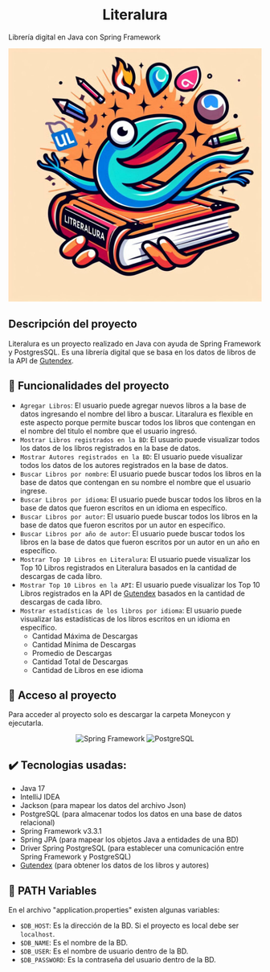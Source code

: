 <h1 align="center"><strong>Literalura</strong></h1>

Librería digital en Java con Spring Framework

<p align="center">
  <img src = "imagen/imagen.jpg" alt = "Imagen representativa de la funcionalidad de la aplicacion">
</p>

## Descripción del proyecto
Literalura es un proyecto realizado en Java con ayuda de Spring Framework y PostgresSQL. Es una librería digital que se basa en los datos de libros de la API de <a href="https://gutendex.com/">Gutendex</a>.

## :hammer: Funcionalidades del proyecto
- `Agregar Libros`: El usuario puede agregar nuevos libros a la base de datos ingresando el nombre del libro a buscar. Litaralura es flexible en este aspecto porque permite buscar todos los libros que contengan en el nombre del titulo el nombre que el usuario ingresó.
- `Mostrar Libros registrados en la BD`: El usuario puede visualizar todos los datos de los libros registrados en la base de datos.
- `Mostrar Autores registrados en la BD`: El usuario puede visualizar todos los datos de los autores registrados en la base de datos.
- `Buscar Libros por nombre`: El usuario puede buscar todos los libros en la base de datos que contengan en su nombre el nombre que el usuario ingrese.
- `Buscar Libros por idioma`: El usuario puede buscar todos los libros en la base de datos que fueron escritos en un idioma en específico.
- `Buscar Libros por autor`: El usuario puede buscar todos los libros en la base de datos que fueron escritos por un autor en específico.
- `Buscar Libros por año de autor`: El usuario puede buscar todos los libros en la base de datos que fueron escritos por un autor en un año en específico.
- `Mostrar Top 10 Libros en Literalura`: El usuario puede visualizar los Top 10 Libros registrados en Literalura basados en la cantidad de descargas de cada libro.
- `Mostrar Top 10 Libros en la API`: El usuario puede visualizar los Top 10 Libros registrados en la API de <a href="https://gutendex.com/">Gutendex</a> basados en la cantidad de descargas de cada libro.
- `Mostrar estadísticas de los libros por idioma`: El usuario puede visualizar las estadísticas de los libros escritos en un idioma en específico.
  - Cantidad Máxima de Descargas
  - Cantidad Mínima de Descargas
  - Promedio de Descargas
  - Cantidad Total de Descargas
  - Cantidad de Libros en ese idioma


## 📂 Acceso al proyecto
Para acceder al proyecto solo es descargar la carpeta Moneycon y ejecutarla.

<p align="center">
  <img src = "https://github.com/Tim0305/literalura/assets/83103008/f8424290-ff88-4ef9-b366-c06768f7419d" alt = "Spring Framework">
  <img src = "https://github.com/Tim0305/literalura/assets/83103008/7069072b-af69-4720-bad3-101b55dc3678" alt = "PostgreSQL">
</p>


## ✔️ Tecnologias usadas:
- Java 17
- IntelliJ IDEA
- Jackson (para mapear los datos del archivo Json)
- PostgreSQL (para almacenar todos los datos en una base de datos relacional)
- Spring Framework v3.3.1
- Spring JPA (para mapear los objetos Java a entidades de una BD)
- Driver Spring PostgreSQL (para establecer una comunicación entre Spring Framework y PostgreSQL)
- <a href="https://gutendex.com/">Gutendex</a> (para obtener los datos de los libros y autores)

## 🔴 PATH Variables
En el archivo "application.properties" existen algunas variables:
- `$DB_HOST`: Es la dirección de la BD. Si el proyecto es local debe ser `localhost`.
- `$DB_NAME`: Es el nombre de la BD.
- `$DB_USER`: Es el nombre de usuario dentro de la BD.
- `$DB_PASSWORD`: Es la contraseña del usuario dentro de la BD.

